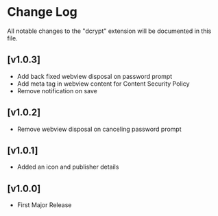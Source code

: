 # Change Log

All notable changes to the "dcrypt" extension will be documented in this file.

## [v1.0.3]

- Add back fixed webview disposal on password prompt
- Add meta tag in webview content for Content Security Policy
- Remove notification on save

## [v1.0.2]

- Remove webview disposal on canceling password prompt

## [v1.0.1]

- Added an icon and publisher details

## [v1.0.0]

- First Major Release
